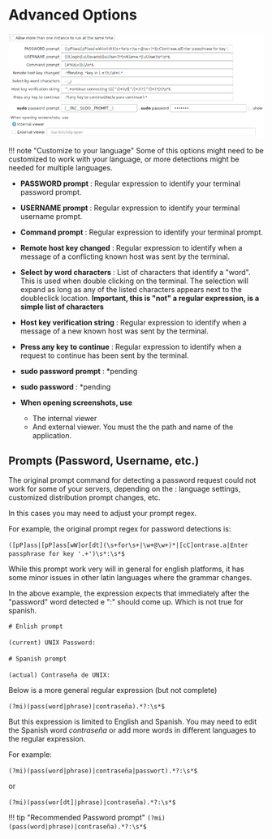 # Advanced Options

![](images/advs1.png)

!!! note "Customize to your language"
    Some of this options might need to be customized to work with your language, or more detections might be needed for multiple languages.

+ __PASSWORD prompt__ : Regular expression to identify your terminal password prompt.
+ __USERNAME prompt__ : Regular expression to identify your terminal username prompt.
+ __Command prompt__ : Regular expression to identify your terminal prompt.
+ __Remote host key changed__ : Regular expression to identify when a message of a conflicting known host was sent by the terminal.
+ __Select by word characters__ : List of characters that identify a "word". This is used when double clicking on the terminal. The selection will expand as long as any of the listed characters appears next to the doubleclick location. __Important, this is "not" a regular expression, is a simple list of characters__
+ __Host key verification string__ : Regular expression to identify when a message of a new known host was sent by the terminal.
+ __Press any key to continue__ : Regular expression to identify when a request to continue has been sent by the terminal.
+ __sudo password prompt__ : *pending
+ __sudo password__ : *pending

+ __When opening screenshots, use__
    - The internal viewer
    - And external viewer. You must the the path and name of the application.

## Prompts (Password, Username, etc.)

The original prompt command for detecting a password request could not work for some of your servers, depending on the : language settings, customized distribution prompt changes, etc.

In this cases you may need to adjust your prompt regex.

For example, the original prompt regex for password detections is:

`([pP]ass|[pP]ass[wW]or[dt](\s+for\s+|\w+@\w+)*|[cC]ontrase.a|Enter passphrase for key '.+')\s*:\s*$`

While this prompt work very will in general for english platforms, it has some minor issues in other latin languages where the grammar changes.

In the above example, the expression expects that immediately after the "password" word detected e ":" should come up. Which is not true for spanish.

```
# Enlish prompt

(current) UNIX Password:

# Spanish prompt

(actual) Contraseña de UNIX:
```

Below is a more general regular expression (but not complete)

`(?mi)(pass(word|phrase)|contraseña).*?:\s*$`

But this expression is limited to English and Spanish. You may need to edit the Spanish word _contraseña_ or add more words in different languages to the regular expression.

For example:

`(?mi)(pass(word|phrase)|contraseña|passwort).*?:\s*$`

or

`(?mi)(pass(wor[dt]|phrase)|contraseña).*?:\s*$`

!!! tip "Recommended Password prompt"
    `(?mi)(pass(word|phrase)|contraseña).*?:\s*$`
